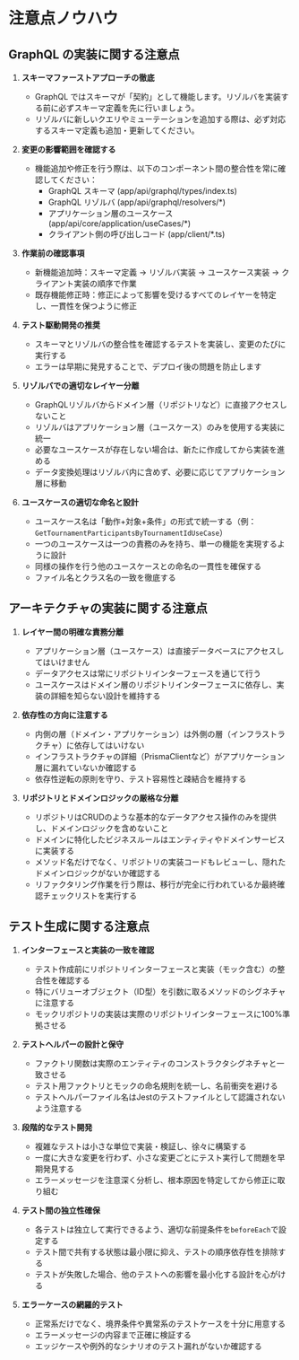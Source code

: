 # 注意点ノウハウ

## GraphQL の実装に関する注意点

1. **スキーマファーストアプローチの徹底**

   - GraphQL ではスキーマが「契約」として機能します。リゾルバを実装する前に必ずスキーマ定義を先に行いましょう。
   - リゾルバに新しいクエリやミューテーションを追加する際は、必ず対応するスキーマ定義も追加・更新してください。

2. **変更の影響範囲を確認する**

   - 機能追加や修正を行う際は、以下のコンポーネント間の整合性を常に確認してください：
     - GraphQL スキーマ (app/api/graphql/types/index.ts)
     - GraphQL リゾルバ (app/api/graphql/resolvers/\*)
     - アプリケーション層のユースケース (app/api/core/application/useCases/\*)
     - クライアント側の呼び出しコード (app/client/\*.ts)

3. **作業前の確認事項**

   - 新機能追加時：スキーマ定義 → リゾルバ実装 → ユースケース実装 → クライアント実装の順序で作業
   - 既存機能修正時：修正によって影響を受けるすべてのレイヤーを特定し、一貫性を保つように修正

4. **テスト駆動開発の推奨**

   - スキーマとリゾルバの整合性を確認するテストを実装し、変更のたびに実行する
   - エラーは早期に発見することで、デプロイ後の問題を防止します

5. **リゾルバでの適切なレイヤー分離**

   - GraphQLリゾルバからドメイン層（リポジトリなど）に直接アクセスしないこと
   - リゾルバはアプリケーション層（ユースケース）のみを使用する実装に統一
   - 必要なユースケースが存在しない場合は、新たに作成してから実装を進める
   - データ変換処理はリゾルバ内に含めず、必要に応じてアプリケーション層に移動

6. **ユースケースの適切な命名と設計**
   - ユースケース名は「動作+対象+条件」の形式で統一する（例：`GetTournamentParticipantsByTournamentIdUseCase`）
   - 一つのユースケースは一つの責務のみを持ち、単一の機能を実現するように設計
   - 同様の操作を行う他のユースケースとの命名の一貫性を確保する
   - ファイル名とクラス名の一致を徹底する

## アーキテクチャの実装に関する注意点

1. **レイヤー間の明確な責務分離**

   - アプリケーション層（ユースケース）は直接データベースにアクセスしてはいけません
   - データアクセスは常にリポジトリインターフェースを通じて行う
   - ユースケースはドメイン層のリポジトリインターフェースに依存し、実装の詳細を知らない設計を維持する

2. **依存性の方向に注意する**

   - 内側の層（ドメイン・アプリケーション）は外側の層（インフラストラクチャ）に依存してはいけない
   - インフラストラクチャの詳細（PrismaClientなど）がアプリケーション層に漏れていないか確認する
   - 依存性逆転の原則を守り、テスト容易性と疎結合を維持する

3. **リポジトリとドメインロジックの厳格な分離**
   - リポジトリはCRUDのような基本的なデータアクセス操作のみを提供し、ドメインロジックを含めないこと
   - ドメインに特化したビジネスルールはエンティティやドメインサービスに実装する
   - メソッド名だけでなく、リポジトリの実装コードもレビューし、隠れたドメインロジックがないか確認する
   - リファクタリング作業を行う際は、移行が完全に行われているか最終確認チェックリストを実行する

## テスト生成に関する注意点

1. **インターフェースと実装の一致を確認**

   - テスト作成前にリポジトリインターフェースと実装（モック含む）の整合性を確認する
   - 特にバリューオブジェクト（ID型）を引数に取るメソッドのシグネチャに注意する
   - モックリポジトリの実装は実際のリポジトリインターフェースに100%準拠させる

2. **テストヘルパーの設計と保守**

   - ファクトリ関数は実際のエンティティのコンストラクタシグネチャと一致させる
   - テスト用ファクトリとモックの命名規則を統一し、名前衝突を避ける
   - テストヘルパーファイル名はJestのテストファイルとして認識されないよう注意する

3. **段階的なテスト開発**

   - 複雑なテストは小さな単位で実装・検証し、徐々に構築する
   - 一度に大きな変更を行わず、小さな変更ごとにテスト実行して問題を早期発見する
   - エラーメッセージを注意深く分析し、根本原因を特定してから修正に取り組む

4. **テスト間の独立性確保**

   - 各テストは独立して実行できるよう、適切な前提条件を`beforeEach`で設定する
   - テスト間で共有する状態は最小限に抑え、テストの順序依存性を排除する
   - テストが失敗した場合、他のテストへの影響を最小化する設計を心がける

5. **エラーケースの網羅的テスト**
   - 正常系だけでなく、境界条件や異常系のテストケースを十分に用意する
   - エラーメッセージの内容まで正確に検証する
   - エッジケースや例外的なシナリオのテスト漏れがないか確認する
